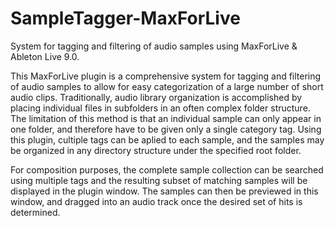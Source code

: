 # SampleTagger-MaxForLive
System for tagging and filtering of audio samples using MaxForLive &amp; Ableton Live 9.0.

This MaxForLive plugin is a comprehensive system for tagging and filtering of audio samples to allow for easy categorization of a large number of short audio clips. Traditionally, audio library organization is accomplished by placing individual files in subfolders in an often complex folder structure. The limitation of this method is that an individual sample can only appear in one folder, and therefore have to be given only a single category tag. Using this plugin, cultiple tags can be aplied to each sample, and the samples may be organized in any directory structure under the specified root folder. 

For composition purposes, the complete sample collection can be searched using multiple tags and the resulting subset of matching samples will be displayed in the plugin window. The samples can then be previewed in this window, and dragged into an audio track once the desired set of hits is determined. 


